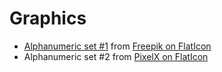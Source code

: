 # Graphics
- [Alphanumeric set #1](./alphanumeric/) from [Freepik on FlatIcon](https://www.flaticon.com/packs/alphabet-and-numbers-11)
- Alphanumeric set #2 from [PixelX on FlatIcon](https://www.flaticon.com/packs/alphabet-and-numbers-73)